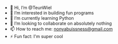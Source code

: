 - 👋 Hi, I’m @TeunWiel
- 👀 I’m interested in building fun programs
- 🌱 I’m currently learning Python
- 💞️ I’m looking to collaborate on absolutely nothing
- 📫 How to reach me: nonyabuissness@gmail.com
- ⚡ Fun fact: I'm super cool

<!---
TeunWiel/TeunWiel is a ✨ special ✨ repository because its `README.md` (this file) appears on your GitHub profile.
You can click the Preview link to take a look at your changes.
--->
